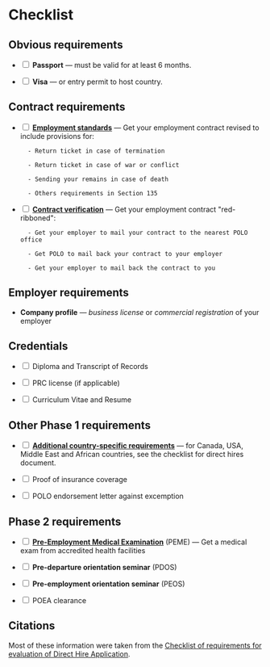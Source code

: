 # Checklist

## Obvious requirements

* <input type='checkbox'> **Passport** &mdash; must be valid for at least 6 months.

* <input type='checkbox'> **Visa** &mdash; or entry permit to host country.

## Contract requirements

* <input type='checkbox'> **[Employment standards](./employment_standards.md)** &mdash; Get your employment contract revised to include provisions for:

      	- Return ticket in case of termination

      	- Return ticket in case of war or conflict

      	- Sending your remains in case of death

      	- Others requirements in Section 135

* <input type='checkbox'> **[Contract verification](./polo_verification.md)** &mdash; Get your employment contract "red-ribboned":

      	- Get your employer to mail your contract to the nearest POLO office

      	- Get POLO to mail back your contract to your employer

      	- Get your employer to mail back the contract to you

## Employer requirements

* **Company profile** &mdash; _business license_ or _commercial registration_ of your employer

## Credentials

* <input type='checkbox'> Diploma and Transcript of Records

* <input type='checkbox'> PRC license (if applicable)

* <input type='checkbox'> Curriculum Vitae and Resume

## Other Phase 1 requirements

* <input type='checkbox'> **[Additional country-specific requirements](./evaluation_requirements.md)** &mdash; for Canada, USA, Middle East and African countries, see the checklist for direct hires document.

* <input type='checkbox'> Proof of insurance coverage

* <input type='checkbox'> POLO endorsement letter against excemption

## Phase 2 requirements

* <input type='checkbox'> **[Pre-Employment Medical Examination](./health_facilities.md)** (PEME) &mdash; Get a medical exam from accredited health facilities

* <input type='checkbox'> **Pre-departure orientation seminar** (PDOS)

* <input type='checkbox'> **Pre-employment orientation seminar** (PEOS)

* <input type='checkbox'> POEA clearance

## Citations

Most of these information were taken from the [Checklist of requirements for evaluation of Direct Hire Application](./evaluation_requirements.md).
